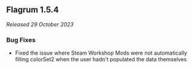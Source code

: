 ## Flagrum 1.5.4

_Released 29 October 2023_

### Bug Fixes

- Fixed the issue where Steam Workshop Mods were not automatically filling colorSet2 when the user hadn't populated the data themselves